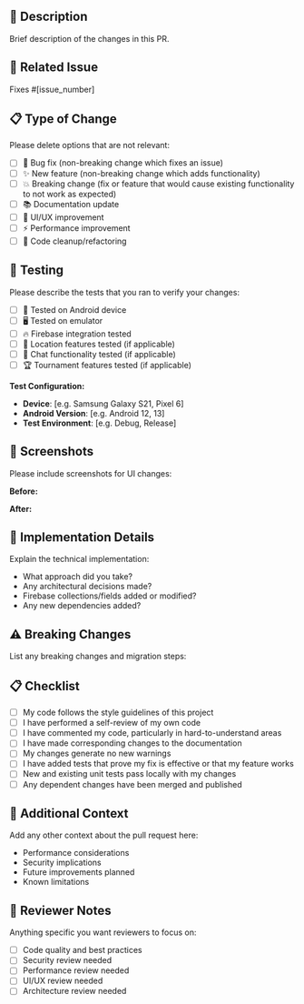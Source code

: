 ## 📝 Description
Brief description of the changes in this PR.

## 🔗 Related Issue
Fixes #[issue_number]
<!-- If there's no related issue, please create one first or remove this section -->

## 📋 Type of Change
Please delete options that are not relevant:
- [ ] 🐛 Bug fix (non-breaking change which fixes an issue)
- [ ] ✨ New feature (non-breaking change which adds functionality)
- [ ] 💥 Breaking change (fix or feature that would cause existing functionality to not work as expected)
- [ ] 📚 Documentation update
- [ ] 🎨 UI/UX improvement
- [ ] ⚡ Performance improvement
- [ ] 🧹 Code cleanup/refactoring

## 🧪 Testing
Please describe the tests that you ran to verify your changes:
- [ ] 📱 Tested on Android device
- [ ] 🖥️ Tested on emulator
- [ ] 🔥 Firebase integration tested
- [ ] 📍 Location features tested (if applicable)
- [ ] 💬 Chat functionality tested (if applicable)
- [ ] 🏆 Tournament features tested (if applicable)

**Test Configuration:**
- **Device**: [e.g. Samsung Galaxy S21, Pixel 6]
- **Android Version**: [e.g. Android 12, 13]
- **Test Environment**: [e.g. Debug, Release]

## 📱 Screenshots
Please include screenshots for UI changes:

**Before:**
<!-- Add before screenshots here -->

**After:**
<!-- Add after screenshots here -->

## 🔧 Implementation Details
Explain the technical implementation:
- What approach did you take?
- Any architectural decisions made?
- Firebase collections/fields added or modified?
- Any new dependencies added?

## ⚠️ Breaking Changes
List any breaking changes and migration steps:
<!-- Remove this section if there are no breaking changes -->

## 📋 Checklist
- [ ] My code follows the style guidelines of this project
- [ ] I have performed a self-review of my own code
- [ ] I have commented my code, particularly in hard-to-understand areas
- [ ] I have made corresponding changes to the documentation
- [ ] My changes generate no new warnings
- [ ] I have added tests that prove my fix is effective or that my feature works
- [ ] New and existing unit tests pass locally with my changes
- [ ] Any dependent changes have been merged and published

## 🎯 Additional Context
Add any other context about the pull request here:
- Performance considerations
- Security implications
- Future improvements planned
- Known limitations

## 📝 Reviewer Notes
Anything specific you want reviewers to focus on:
- [ ] Code quality and best practices
- [ ] Security review needed
- [ ] Performance review needed
- [ ] UI/UX review needed
- [ ] Architecture review needed 